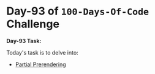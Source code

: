 # Day-93 of `100-Days-Of-Code` Challenge

**Day-93 Task:**

Today's task is to delve into:

- [Partial Prerendering](https://nextjs.org/learn/dashboard-app/partial-prerendering)